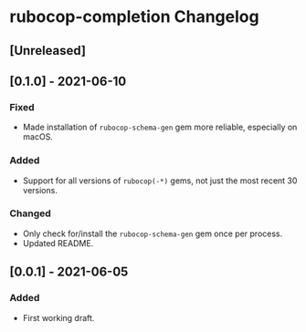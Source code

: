<!-- Keep a Changelog guide -> https://keepachangelog.com -->

# rubocop-completion Changelog

## [Unreleased]

## [0.1.0] - 2021-06-10
### Fixed
- Made installation of `rubocop-schema-gen` gem more reliable, especially on macOS.
### Added
- Support for all versions of `rubocop(-*)` gems, not just the most recent 30 versions.
### Changed
- Only check for/install the `rubocop-schema-gen` gem once per process.
- Updated README.

## [0.0.1] - 2021-06-05
### Added
- First working draft.
